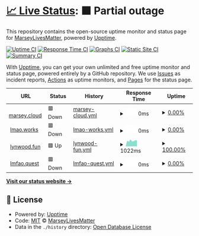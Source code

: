 # [📈 Live Status](https://MarseyLivesMatter.github.io/uptime): <!--live status--> **🟧 Partial outage**

This repository contains the open-source uptime monitor and status page for [MarseyLivesMatter](https://rdrama.net/@chiobu), powered by [Upptime](https://github.com/upptime/upptime).

[![Uptime CI](https://github.com/MarseyLivesMatter/uptime/workflows/Uptime%20CI/badge.svg)](https://github.com/MarseyLivesMatter/uptime/actions?query=workflow%3A%22Uptime+CI%22)
[![Response Time CI](https://github.com/MarseyLivesMatter/uptime/workflows/Response%20Time%20CI/badge.svg)](https://github.com/MarseyLivesMatter/uptime/actions?query=workflow%3A%22Response+Time+CI%22)
[![Graphs CI](https://github.com/MarseyLivesMatter/uptime/workflows/Graphs%20CI/badge.svg)](https://github.com/MarseyLivesMatter/uptime/actions?query=workflow%3A%22Graphs+CI%22)
[![Static Site CI](https://github.com/MarseyLivesMatter/uptime/workflows/Static%20Site%20CI/badge.svg)](https://github.com/MarseyLivesMatter/uptime/actions?query=workflow%3A%22Static+Site+CI%22)
[![Summary CI](https://github.com/MarseyLivesMatter/uptime/workflows/Summary%20CI/badge.svg)](https://github.com/MarseyLivesMatter/uptime/actions?query=workflow%3A%22Summary+CI%22)

With [Upptime](https://upptime.js.org), you can get your own unlimited and free uptime monitor and status page, powered entirely by a GitHub repository. We use [Issues](https://github.com/MarseyLivesMatter/uptime/issues) as incident reports, [Actions](https://github.com/MarseyLivesMatter/uptime/actions) as uptime monitors, and [Pages](https://MarseyLivesMatter.github.io/uptime) for the status page.

<!--start: status pages-->
<!-- This summary is generated by Upptime (https://github.com/upptime/upptime) -->
<!-- Do not edit this manually, your changes will be overwritten -->
<!-- prettier-ignore -->
| URL | Status | History | Response Time | Uptime |
| --- | ------ | ------- | ------------- | ------ |
| <img alt="" src="https://icons.duckduckgo.com/ip3/nginx.marsey.cloud.ico" height="13"> [marsey.cloud](https://nginx.marsey.cloud) | 🟥 Down | [marsey-cloud.yml](https://github.com/MarseyLivesMatter/uptime/commits/HEAD/history/marsey-cloud.yml) | <details><summary><img alt="Response time graph" src="./graphs/marsey-cloud/response-time-week.png" height="20"> 0ms</summary><br><a href="https://MarseyLivesMatter.github.io/uptime/history/marsey-cloud"><img alt="Response time 1366" src="https://img.shields.io/endpoint?url=https%3A%2F%2Fraw.githubusercontent.com%2FMarseyLivesMatter%2Fuptime%2FHEAD%2Fapi%2Fmarsey-cloud%2Fresponse-time.json"></a><br><a href="https://MarseyLivesMatter.github.io/uptime/history/marsey-cloud"><img alt="24-hour response time 0" src="https://img.shields.io/endpoint?url=https%3A%2F%2Fraw.githubusercontent.com%2FMarseyLivesMatter%2Fuptime%2FHEAD%2Fapi%2Fmarsey-cloud%2Fresponse-time-day.json"></a><br><a href="https://MarseyLivesMatter.github.io/uptime/history/marsey-cloud"><img alt="7-day response time 0" src="https://img.shields.io/endpoint?url=https%3A%2F%2Fraw.githubusercontent.com%2FMarseyLivesMatter%2Fuptime%2FHEAD%2Fapi%2Fmarsey-cloud%2Fresponse-time-week.json"></a><br><a href="https://MarseyLivesMatter.github.io/uptime/history/marsey-cloud"><img alt="30-day response time 0" src="https://img.shields.io/endpoint?url=https%3A%2F%2Fraw.githubusercontent.com%2FMarseyLivesMatter%2Fuptime%2FHEAD%2Fapi%2Fmarsey-cloud%2Fresponse-time-month.json"></a><br><a href="https://MarseyLivesMatter.github.io/uptime/history/marsey-cloud"><img alt="1-year response time 1779" src="https://img.shields.io/endpoint?url=https%3A%2F%2Fraw.githubusercontent.com%2FMarseyLivesMatter%2Fuptime%2FHEAD%2Fapi%2Fmarsey-cloud%2Fresponse-time-year.json"></a></details> | <details><summary><a href="https://MarseyLivesMatter.github.io/uptime/history/marsey-cloud">0.00%</a></summary><a href="https://MarseyLivesMatter.github.io/uptime/history/marsey-cloud"><img alt="All-time uptime 22.53%" src="https://img.shields.io/endpoint?url=https%3A%2F%2Fraw.githubusercontent.com%2FMarseyLivesMatter%2Fuptime%2FHEAD%2Fapi%2Fmarsey-cloud%2Fuptime.json"></a><br><a href="https://MarseyLivesMatter.github.io/uptime/history/marsey-cloud"><img alt="24-hour uptime 0.00%" src="https://img.shields.io/endpoint?url=https%3A%2F%2Fraw.githubusercontent.com%2FMarseyLivesMatter%2Fuptime%2FHEAD%2Fapi%2Fmarsey-cloud%2Fuptime-day.json"></a><br><a href="https://MarseyLivesMatter.github.io/uptime/history/marsey-cloud"><img alt="7-day uptime 0.00%" src="https://img.shields.io/endpoint?url=https%3A%2F%2Fraw.githubusercontent.com%2FMarseyLivesMatter%2Fuptime%2FHEAD%2Fapi%2Fmarsey-cloud%2Fuptime-week.json"></a><br><a href="https://MarseyLivesMatter.github.io/uptime/history/marsey-cloud"><img alt="30-day uptime 0.00%" src="https://img.shields.io/endpoint?url=https%3A%2F%2Fraw.githubusercontent.com%2FMarseyLivesMatter%2Fuptime%2FHEAD%2Fapi%2Fmarsey-cloud%2Fuptime-month.json"></a><br><a href="https://MarseyLivesMatter.github.io/uptime/history/marsey-cloud"><img alt="1-year uptime 5.25%" src="https://img.shields.io/endpoint?url=https%3A%2F%2Fraw.githubusercontent.com%2FMarseyLivesMatter%2Fuptime%2FHEAD%2Fapi%2Fmarsey-cloud%2Fuptime-year.json"></a></details>
| <img alt="" src="https://icons.duckduckgo.com/ip3/nginx.lmao.works.ico" height="13"> [lmao.works](https://nginx.lmao.works) | 🟥 Down | [lmao-works.yml](https://github.com/MarseyLivesMatter/uptime/commits/HEAD/history/lmao-works.yml) | <details><summary><img alt="Response time graph" src="./graphs/lmao-works/response-time-week.png" height="20"> 0ms</summary><br><a href="https://MarseyLivesMatter.github.io/uptime/history/lmao-works"><img alt="Response time 636" src="https://img.shields.io/endpoint?url=https%3A%2F%2Fraw.githubusercontent.com%2FMarseyLivesMatter%2Fuptime%2FHEAD%2Fapi%2Flmao-works%2Fresponse-time.json"></a><br><a href="https://MarseyLivesMatter.github.io/uptime/history/lmao-works"><img alt="24-hour response time 0" src="https://img.shields.io/endpoint?url=https%3A%2F%2Fraw.githubusercontent.com%2FMarseyLivesMatter%2Fuptime%2FHEAD%2Fapi%2Flmao-works%2Fresponse-time-day.json"></a><br><a href="https://MarseyLivesMatter.github.io/uptime/history/lmao-works"><img alt="7-day response time 0" src="https://img.shields.io/endpoint?url=https%3A%2F%2Fraw.githubusercontent.com%2FMarseyLivesMatter%2Fuptime%2FHEAD%2Fapi%2Flmao-works%2Fresponse-time-week.json"></a><br><a href="https://MarseyLivesMatter.github.io/uptime/history/lmao-works"><img alt="30-day response time 0" src="https://img.shields.io/endpoint?url=https%3A%2F%2Fraw.githubusercontent.com%2FMarseyLivesMatter%2Fuptime%2FHEAD%2Fapi%2Flmao-works%2Fresponse-time-month.json"></a><br><a href="https://MarseyLivesMatter.github.io/uptime/history/lmao-works"><img alt="1-year response time 657" src="https://img.shields.io/endpoint?url=https%3A%2F%2Fraw.githubusercontent.com%2FMarseyLivesMatter%2Fuptime%2FHEAD%2Fapi%2Flmao-works%2Fresponse-time-year.json"></a></details> | <details><summary><a href="https://MarseyLivesMatter.github.io/uptime/history/lmao-works">0.00%</a></summary><a href="https://MarseyLivesMatter.github.io/uptime/history/lmao-works"><img alt="All-time uptime 63.35%" src="https://img.shields.io/endpoint?url=https%3A%2F%2Fraw.githubusercontent.com%2FMarseyLivesMatter%2Fuptime%2FHEAD%2Fapi%2Flmao-works%2Fuptime.json"></a><br><a href="https://MarseyLivesMatter.github.io/uptime/history/lmao-works"><img alt="24-hour uptime 0.00%" src="https://img.shields.io/endpoint?url=https%3A%2F%2Fraw.githubusercontent.com%2FMarseyLivesMatter%2Fuptime%2FHEAD%2Fapi%2Flmao-works%2Fuptime-day.json"></a><br><a href="https://MarseyLivesMatter.github.io/uptime/history/lmao-works"><img alt="7-day uptime 0.00%" src="https://img.shields.io/endpoint?url=https%3A%2F%2Fraw.githubusercontent.com%2FMarseyLivesMatter%2Fuptime%2FHEAD%2Fapi%2Flmao-works%2Fuptime-week.json"></a><br><a href="https://MarseyLivesMatter.github.io/uptime/history/lmao-works"><img alt="30-day uptime 0.00%" src="https://img.shields.io/endpoint?url=https%3A%2F%2Fraw.githubusercontent.com%2FMarseyLivesMatter%2Fuptime%2FHEAD%2Fapi%2Flmao-works%2Fuptime-month.json"></a><br><a href="https://MarseyLivesMatter.github.io/uptime/history/lmao-works"><img alt="1-year uptime 39.04%" src="https://img.shields.io/endpoint?url=https%3A%2F%2Fraw.githubusercontent.com%2FMarseyLivesMatter%2Fuptime%2FHEAD%2Fapi%2Flmao-works%2Fuptime-year.json"></a></details>
| <img alt="" src="https://icons.duckduckgo.com/ip3/nginx.lynwood.fun.ico" height="13"> [lynwood.fun](https://nginx.lynwood.fun) | 🟩 Up | [lynwood-fun.yml](https://github.com/MarseyLivesMatter/uptime/commits/HEAD/history/lynwood-fun.yml) | <details><summary><img alt="Response time graph" src="./graphs/lynwood-fun/response-time-week.png" height="20"> 1022ms</summary><br><a href="https://MarseyLivesMatter.github.io/uptime/history/lynwood-fun"><img alt="Response time 989" src="https://img.shields.io/endpoint?url=https%3A%2F%2Fraw.githubusercontent.com%2FMarseyLivesMatter%2Fuptime%2FHEAD%2Fapi%2Flynwood-fun%2Fresponse-time.json"></a><br><a href="https://MarseyLivesMatter.github.io/uptime/history/lynwood-fun"><img alt="24-hour response time 857" src="https://img.shields.io/endpoint?url=https%3A%2F%2Fraw.githubusercontent.com%2FMarseyLivesMatter%2Fuptime%2FHEAD%2Fapi%2Flynwood-fun%2Fresponse-time-day.json"></a><br><a href="https://MarseyLivesMatter.github.io/uptime/history/lynwood-fun"><img alt="7-day response time 1022" src="https://img.shields.io/endpoint?url=https%3A%2F%2Fraw.githubusercontent.com%2FMarseyLivesMatter%2Fuptime%2FHEAD%2Fapi%2Flynwood-fun%2Fresponse-time-week.json"></a><br><a href="https://MarseyLivesMatter.github.io/uptime/history/lynwood-fun"><img alt="30-day response time 922" src="https://img.shields.io/endpoint?url=https%3A%2F%2Fraw.githubusercontent.com%2FMarseyLivesMatter%2Fuptime%2FHEAD%2Fapi%2Flynwood-fun%2Fresponse-time-month.json"></a><br><a href="https://MarseyLivesMatter.github.io/uptime/history/lynwood-fun"><img alt="1-year response time 997" src="https://img.shields.io/endpoint?url=https%3A%2F%2Fraw.githubusercontent.com%2FMarseyLivesMatter%2Fuptime%2FHEAD%2Fapi%2Flynwood-fun%2Fresponse-time-year.json"></a></details> | <details><summary><a href="https://MarseyLivesMatter.github.io/uptime/history/lynwood-fun">100.00%</a></summary><a href="https://MarseyLivesMatter.github.io/uptime/history/lynwood-fun"><img alt="All-time uptime 97.25%" src="https://img.shields.io/endpoint?url=https%3A%2F%2Fraw.githubusercontent.com%2FMarseyLivesMatter%2Fuptime%2FHEAD%2Fapi%2Flynwood-fun%2Fuptime.json"></a><br><a href="https://MarseyLivesMatter.github.io/uptime/history/lynwood-fun"><img alt="24-hour uptime 100.00%" src="https://img.shields.io/endpoint?url=https%3A%2F%2Fraw.githubusercontent.com%2FMarseyLivesMatter%2Fuptime%2FHEAD%2Fapi%2Flynwood-fun%2Fuptime-day.json"></a><br><a href="https://MarseyLivesMatter.github.io/uptime/history/lynwood-fun"><img alt="7-day uptime 100.00%" src="https://img.shields.io/endpoint?url=https%3A%2F%2Fraw.githubusercontent.com%2FMarseyLivesMatter%2Fuptime%2FHEAD%2Fapi%2Flynwood-fun%2Fuptime-week.json"></a><br><a href="https://MarseyLivesMatter.github.io/uptime/history/lynwood-fun"><img alt="30-day uptime 100.00%" src="https://img.shields.io/endpoint?url=https%3A%2F%2Fraw.githubusercontent.com%2FMarseyLivesMatter%2Fuptime%2FHEAD%2Fapi%2Flynwood-fun%2Fuptime-month.json"></a><br><a href="https://MarseyLivesMatter.github.io/uptime/history/lynwood-fun"><img alt="1-year uptime 95.88%" src="https://img.shields.io/endpoint?url=https%3A%2F%2Fraw.githubusercontent.com%2FMarseyLivesMatter%2Fuptime%2FHEAD%2Fapi%2Flynwood-fun%2Fuptime-year.json"></a></details>
| <img alt="" src="https://icons.duckduckgo.com/ip3/nginx.lmfao.quest.ico" height="13"> [lmfao.quest](https://nginx.lmfao.quest) | 🟥 Down | [lmfao-quest.yml](https://github.com/MarseyLivesMatter/uptime/commits/HEAD/history/lmfao-quest.yml) | <details><summary><img alt="Response time graph" src="./graphs/lmfao-quest/response-time-week.png" height="20"> 0ms</summary><br><a href="https://MarseyLivesMatter.github.io/uptime/history/lmfao-quest"><img alt="Response time 1007" src="https://img.shields.io/endpoint?url=https%3A%2F%2Fraw.githubusercontent.com%2FMarseyLivesMatter%2Fuptime%2FHEAD%2Fapi%2Flmfao-quest%2Fresponse-time.json"></a><br><a href="https://MarseyLivesMatter.github.io/uptime/history/lmfao-quest"><img alt="24-hour response time 0" src="https://img.shields.io/endpoint?url=https%3A%2F%2Fraw.githubusercontent.com%2FMarseyLivesMatter%2Fuptime%2FHEAD%2Fapi%2Flmfao-quest%2Fresponse-time-day.json"></a><br><a href="https://MarseyLivesMatter.github.io/uptime/history/lmfao-quest"><img alt="7-day response time 0" src="https://img.shields.io/endpoint?url=https%3A%2F%2Fraw.githubusercontent.com%2FMarseyLivesMatter%2Fuptime%2FHEAD%2Fapi%2Flmfao-quest%2Fresponse-time-week.json"></a><br><a href="https://MarseyLivesMatter.github.io/uptime/history/lmfao-quest"><img alt="30-day response time 0" src="https://img.shields.io/endpoint?url=https%3A%2F%2Fraw.githubusercontent.com%2FMarseyLivesMatter%2Fuptime%2FHEAD%2Fapi%2Flmfao-quest%2Fresponse-time-month.json"></a><br><a href="https://MarseyLivesMatter.github.io/uptime/history/lmfao-quest"><img alt="1-year response time 1007" src="https://img.shields.io/endpoint?url=https%3A%2F%2Fraw.githubusercontent.com%2FMarseyLivesMatter%2Fuptime%2FHEAD%2Fapi%2Flmfao-quest%2Fresponse-time-year.json"></a></details> | <details><summary><a href="https://MarseyLivesMatter.github.io/uptime/history/lmfao-quest">0.00%</a></summary><a href="https://MarseyLivesMatter.github.io/uptime/history/lmfao-quest"><img alt="All-time uptime 5.33%" src="https://img.shields.io/endpoint?url=https%3A%2F%2Fraw.githubusercontent.com%2FMarseyLivesMatter%2Fuptime%2FHEAD%2Fapi%2Flmfao-quest%2Fuptime.json"></a><br><a href="https://MarseyLivesMatter.github.io/uptime/history/lmfao-quest"><img alt="24-hour uptime 0.00%" src="https://img.shields.io/endpoint?url=https%3A%2F%2Fraw.githubusercontent.com%2FMarseyLivesMatter%2Fuptime%2FHEAD%2Fapi%2Flmfao-quest%2Fuptime-day.json"></a><br><a href="https://MarseyLivesMatter.github.io/uptime/history/lmfao-quest"><img alt="7-day uptime 0.00%" src="https://img.shields.io/endpoint?url=https%3A%2F%2Fraw.githubusercontent.com%2FMarseyLivesMatter%2Fuptime%2FHEAD%2Fapi%2Flmfao-quest%2Fuptime-week.json"></a><br><a href="https://MarseyLivesMatter.github.io/uptime/history/lmfao-quest"><img alt="30-day uptime 0.00%" src="https://img.shields.io/endpoint?url=https%3A%2F%2Fraw.githubusercontent.com%2FMarseyLivesMatter%2Fuptime%2FHEAD%2Fapi%2Flmfao-quest%2Fuptime-month.json"></a><br><a href="https://MarseyLivesMatter.github.io/uptime/history/lmfao-quest"><img alt="1-year uptime 5.32%" src="https://img.shields.io/endpoint?url=https%3A%2F%2Fraw.githubusercontent.com%2FMarseyLivesMatter%2Fuptime%2FHEAD%2Fapi%2Flmfao-quest%2Fuptime-year.json"></a></details>

<!--end: status pages-->

[**Visit our status website →**](https://MarseyLivesMatter.github.io/uptime)

## 📄 License

- Powered by: [Upptime](https://github.com/upptime/upptime)
- Code: [MIT](./LICENSE) © [MarseyLivesMatter](https://rdrama.net/@chiobu)
- Data in the `./history` directory: [Open Database License](https://opendatacommons.org/licenses/odbl/1-0/)
